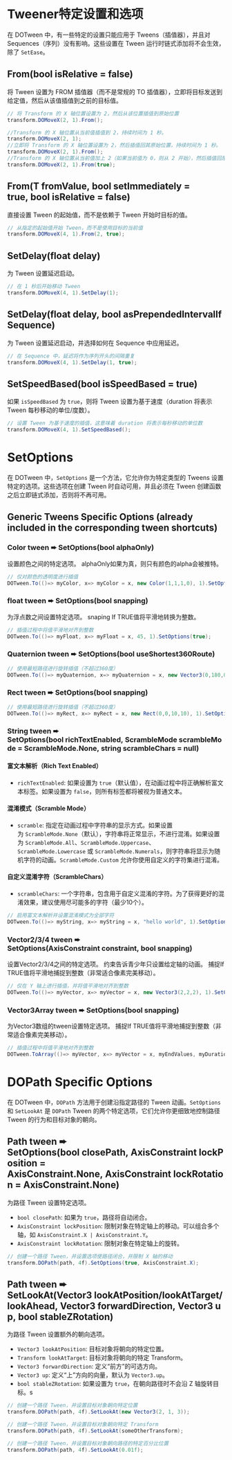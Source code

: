 # Tweener特定设置和选项
在 DOTween 中，有一些特定的设置只能应用于 Tweens（插值器），并且对 Sequences（序列）没有影响。这些设置在 Tween 运行时链式添加将不会生效，除了 `SetEase`。
## From(bool isRelative = false)
将 Tween 设置为 FROM 插值器（而不是常规的 TO 插值器），立即将目标发送到给定值，然后从该值插值到之前的目标值。
```csharp
// 将 Transform 的 X 轴位置设置为 2，然后从该位置插值到原始位置
transform.DOMoveX(2, 1).From();
```

```cs
//Transform 的 X 轴位置从当前值插值到 2，持续时间为 1 秒。
﻿﻿﻿﻿﻿﻿﻿transform.DOMoveX(2, 1);
﻿﻿﻿﻿﻿﻿﻿//立即将 Transform 的 X 轴位置设置为 2，然后插值回其原始位置，持续时间为 1 秒。
﻿﻿﻿﻿﻿﻿﻿transform.DOMoveX(2, 1).From();
﻿﻿﻿﻿﻿﻿﻿//Transform 的 X 轴位置从当前值加上 2（如果当前值为 0，则从 2 开始），然后插值回原始位置，持续时间为 1 秒。这里的 `true` 参数表示 FROM 值是相对于当前值计算的。
﻿﻿﻿﻿﻿﻿﻿transform.DOMoveX(2, 1).From(true);
```

## From(T fromValue, bool setImmediately = true, bool isRelative = false)
直接设置 Tween 的起始值，而不是依赖于 Tween 开始时目标的值。
```csharp
// 从指定的起始值开始 Tween，而不是使用目标的当前值
transform.DOMoveX(4, 1).From(2, true);
```

## SetDelay(float delay)
为 Tween 设置延迟启动。
```csharp
// 在 1 秒后开始移动 Tween
transform.DOMoveX(4, 1).SetDelay(1);
```

## SetDelay(float delay, bool asPrependedIntervalIfSequence)
为 Tween 设置延迟启动，并选择如何在 Sequence 中应用延迟。
```csharp
// 在 Sequence 中，延迟将作为序列开头的间隔重复
transform.DOMoveX(4, 1).SetDelay(1, true);
```

## SetSpeedBased(bool isSpeedBased = true)
如果 `isSpeedBased` 为 `true`，则将 Tween 设置为基于速度（duration 将表示 Tween 每秒移动的单位/度数）。
```csharp
// 设置 Tween 为基于速度的插值，这意味着 duration 将表示每秒移动的单位数
transform.DOMoveX(4, 1).SetSpeedBased();
```

# SetOptions
在 DOTween 中，`SetOptions` 是一个方法，它允许你为特定类型的 Tweens 设置特定的选项。这些选项在创建 Tween 时自动可用，并且必须在 Tween 创建函数之后立即链式添加，否则将不再可用。

## Generic Tweens Specific Options (already included in the corresponding tween shortcuts)

### Color tween ➨ SetOptions(bool alphaOnly)
设置颜色之间的特定选项。
alphaOnly如果为真，则只有颜色的alpha会被推特。
```cs
// 仅对颜色的透明度进行插值
DOTween.To(()=> myColor, x=> myColor = x, new Color(1,1,1,0), 1).SetOptions(true);
```

### float tween ➨ SetOptions(bool snapping)
为浮点数之间设置特定选项。
snaping If TRUE值将平滑地转换为整数。
```cs
// 插值过程中将值平滑地对齐到整数
DOTween.To(()=> myFloat, x=> myFloat = x, 45, 1).SetOptions(true);
```

### Quaternion tween ➨ SetOptions(bool useShortest360Route)
```csharp
// 使用最短路径进行旋转插值（不超过360度）
DOTween.To(()=> myQuaternion, x=> myQuaternion = x, new Vector3(0,180,0), 1).SetOptions(true);
```

### Rect tween ➨ SetOptions(bool snapping)
```cs
// 使用最短路径进行旋转插值（不超过360度）
DOTween.To(()=> myRect, x=> myRect = x, new Rect(0,0,10,10), 1).SetOptions(true);
```

### String tween ➨ SetOptions(bool richTextEnabled, ScrambleMode scrambleMode = ScrambleMode.None, string scrambleChars = null)
#### 富文本解析（Rich Text Enabled）
- `richTextEnabled`: 如果设置为 `true`（默认值），在动画过程中将正确解析富文本标签。如果设置为 `false`，则所有标签都将被视为普通文本。

#### 混淆模式（Scramble Mode）
- `scramble`: 指定在动画过程中字符串的显示方式。如果设置为 `ScrambleMode.None`（默认），字符串将正常显示，不进行混淆。如果设置为 `ScrambleMode.All`、`ScrambleMode.Uppercase`、`ScrambleMode.Lowercase` 或 `ScrambleMode.Numerals`，则字符串将显示为随机字符的动画。`ScrambleMode.Custom` 允许你使用自定义的字符集进行混淆。

#### 自定义混淆字符（ScrambleChars）
- `scrambleChars`: 一个字符串，包含用于自定义混淆的字符。为了获得更好的混淆效果，建议使用尽可能多的字符（最少10个）。
```csharp
// 启用富文本解析并设置混淆模式为全部字符
DOTween.To(()=> myString, x=> myString = x, "hello world", 1).SetOptions(true, ScrambleMode.All);
```

### Vector2/3/4 tween ➨ SetOptions(AxisConstraint constraint, bool snapping)
设置Vector2/3/4之间的特定选项。
约束告诉青少年只设置给定轴的动画。
捕捉If TRUE值将平滑地捕捉到整数（非常适合像素完美移动）。
```csharp
// 仅在 Y 轴上进行插值，并将值平滑地对齐到整数
DOTween.To(()=> myVector, x=> myVector = x, new Vector3(2,2,2), 1).SetOptions(AxisConstraint.Y, true);
```

### Vector3Array tween ➨ SetOptions(bool snapping)
为Vector3数组的tween设置特定选项。
捕捉If TRUE值将平滑地捕捉到整数（非常适合像素完美移动）。
```csharp
// 插值过程中将值平滑地对齐到整数
DOTween.ToArray(()=> myVector, x=> myVector = x, myEndValues, myDurations).SetOptions(true);
```

# DOPath Specific Options
在 DOTween 中，`DOPath` 方法用于创建沿指定路径的 Tween 动画。`SetOptions` 和 `SetLookAt` 是 `DOPath` Tween 的两个特定选项，它们允许你更细致地控制路径 Tween 的行为和目标对象的朝向。
## Path tween ➨ SetOptions(bool closePath, AxisConstraint lockPosition = AxisConstraint.None, AxisConstraint lockRotation = AxisConstraint.None)
为路径 Tween 设置特定选项。
- `bool closePath`: 如果为 `true`，路径将自动闭合。
- `AxisConstraint lockPosition`: 限制对象在特定轴上的移动。可以组合多个轴，如 `AxisConstraint.X | AxisConstraint.Y`。
- `AxisConstraint lockRotation`: 限制对象在特定轴上的旋转。
```csharp
// 创建一个路径 Tween，并设置选项使路径闭合，并限制 X 轴的移动
transform.DOPath(path, 4f).SetOptions(true, AxisConstraint.X);
```

## Path tween ➨ SetLookAt(Vector3 lookAtPosition/lookAtTarget/lookAhead, Vector3 forwardDirection, Vector3 up, bool stableZRotation)
为路径 Tween 设置额外的朝向选项。
- `Vector3 lookAtPosition`: 目标对象将朝向的特定位置。
- `Transform lookAtTarget`: 目标对象将朝向的特定 Transform。
- `Vector3 forwardDirection`: 定义“前方”的可选方向。
- `Vector3 up`: 定义“上”方向的向量，默认为 `Vector3.up`。
- `bool stableZRotation`: 如果设置为 `true`，在朝向路径时不会沿 Z 轴旋转目标。s
```csharp
// 创建一个路径 Tween，并设置目标对象朝向特定位置
transform.DOPath(path, 4f).SetLookAt(new Vector3(2, 1, 3));

// 创建一个路径 Tween，并设置目标对象朝向特定 Transform
transform.DOPath(path, 4f).SetLookAt(someOtherTransform);

// 创建一个路径 Tween，并设置目标对象朝向路径的特定百分比位置
transform.DOPath(path, 4f).SetLookAt(0.01f);
```